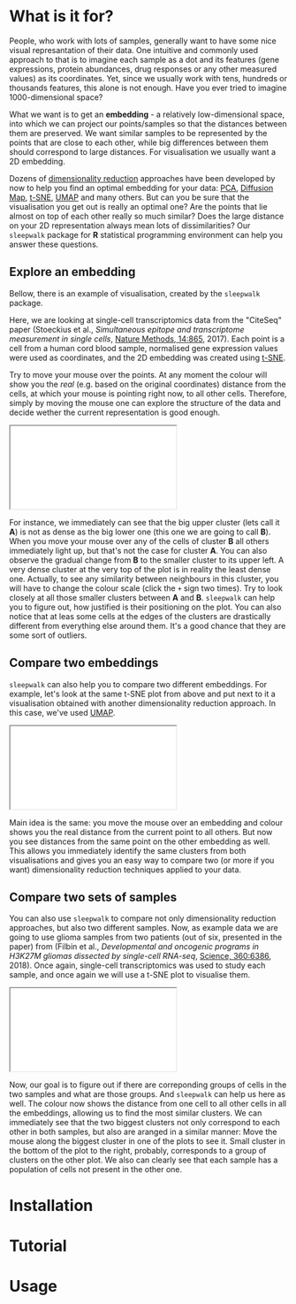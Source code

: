 # What is it for?

People, who work with lots of samples, generally want to have some nice visual represantation of their data.
One intuitive and commonly used approach to that is to imagine each sample as a dot and its features (gene expressions, 
protein abundances, drug responses or any other measured values) as its coordinates. Yet, since we usually work with tens,
hundreds or thousands features, this alone is not enough. Have you ever tried to imagine 1000-dimensional space?

What we want is to get an **embedding** - a relatively low-dimensional space, into which we can project our points/samples so that
the distances between them are preserved. We want similar samples to be represented by the points that are close to each other,
while big differences between them should correspond to large distances. For visualisation we usually want a 2D embedding.

Dozens of [dimensionality reduction](https://en.wikipedia.org/wiki/Dimensionality_reduction) approaches have been developed
by now to help you find an optimal embedding for your data: [PCA](https://en.wikipedia.org/wiki/Principal_component_analysis),
[Diffusion Map](https://en.wikipedia.org/wiki/Diffusion_map), [t-SNE](https://en.wikipedia.org/wiki/T-distributed_stochastic_neighbor_embedding),
[UMAP](https://umap-learn.readthedocs.io/en/latest/) and many others. But can you be sure that the visualisation you get out is really 
an optimal one? Are the points that lie almost on top of each other really so much similar? Does the large distance on your 2D representation
always mean lots of dissimilarities? Our `sleepwalk` package for **R** statistical programming environment can help you answer these questions.

## Explore an embedding

Bellow, there is an example of visualisation, created by the `sleepwalk` package.

Here, we are looking at single-cell transcriptomics data from the "CiteSeq" paper 
(Stoeckius et al., *Simultaneous epitope and transcriptome measurement in single cells*, [Nature Methods, 14:865](https://doi.org/10.1038/nmeth.4380), 2017).
Each point is a cell from a human cord blood sample, normalised gene expression values were used as coordinates, and the 2D embedding was created using 
[t-SNE](https://en.wikipedia.org/wiki/T-distributed_stochastic_neighbor_embedding).

Try to move your mouse over the points. At any moment the colour will show you the *real* (e.g. based on the original coordinates) distance from
the cells, at which your mouse is pointing right now, to all other cells. Therefore, simply by moving the mouse one can explore the structure of 
the data and decide wether the current representation is good enough.

<div class="aspect-ratio">
	<iframe src="examples/single_emb.html"></iframe>
</div>

For instance, we immediately can see that the big upper cluster (lets call it **A**) is not as dense as the big lower one (this one we are going to call **B**).
When you move your mouse over any of the cells of cluster **B** all others immediately light up, but that's not the case for cluster **A**. You can also
observe the gradual change from **B** to the smaller cluster to its upper left. A very dense cluster at the very top of the plot is in reality the least dense
one. Actually, to see any similarity between neighbours in this cluster, you will have to change the colour scale (click the `+` sign two times). Try to 
look closely at all those smaller clusters between **A** and **B**. `sleepwalk` can help you to figure out, how justified is their positioning on the plot.
You can also notice that at leas some cells at the edges of the clusters are drastically different from everything else around them. It's a good chance that they
are some sort of outliers.

## Compare two embeddings

`sleepwalk` can also help you to compare two different embeddings. For example, let's look at the same t-SNE plot from above and put next to it a visualisation
obtained with another dimensionality reduction approach. In this case, we've used [UMAP](https://umap-learn.readthedocs.io/en/latest/).

<div class="aspect-ratio">
	<iframe src="examples/comp_emb.html"></iframe>
</div>

Main idea is the same: you move the mouse over an embedding and colour shows you the real distance from the current point to all others. But now you 
see distances from the same point on the other embedding as well. This allows you immediately identify the same clusters from both visualisations 
and gives you an easy way to compare two (or more if you want) dimensionality reduction techniques applied to your data.

## Compare two sets of samples

You can also use `sleepwalk` to compare not only dimensionality reduction approaches, but also two different samples. Now, as example data we are going
to use glioma samples from two patients (out of six, presented in the paper) 
from (Filbin et al., *Developmental and oncogenic programs in H3K27M gliomas dissected by single-cell RNA-seq*, [Science, 360:6386](https://doi.org/10.1126/science.aao4750), 2018).
Once again, single-cell transcriptomics was used to study each sample, and once again we will use a t-SNE plot to visualise them.

<div class="aspect-ratio">
	<iframe src="examples/comp_samp.html"></iframe>
</div>

Now, our goal is to figure out if there are correponding groups of cells in the two samples and what are those groups. And `sleepwalk` can help us here as well. The colour 
now shows the distance from one cell to all other cells in all the embeddings, allowing us to find the most similar clusters. We can immediately see that the two biggest
clusters not only correspond to each other in both samples, but also are aranged in a similar manner: Move the mouse along the biggest cluster in one of the plots to see it.
Small cluster in the bottom of the plot to the right, probably, corresponds to a group of clusters on the other plot. We also can clearly see that each sample has a population
of cells not present in the other one.

# Installation

# Tutorial

# Usage

